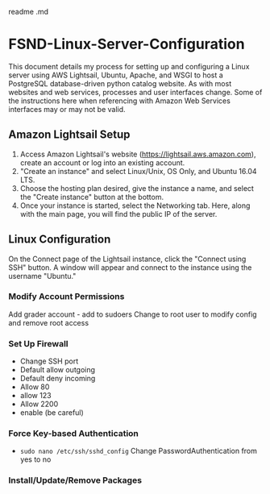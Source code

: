 readme .md
# FSND-Linux-Server-Configuration
This document details my process for setting up and configuring a Linux server using AWS Lightsail, Ubuntu, Apache, and WSGI to host a PostgreSQL database-driven python catalog website.  As with most websites and web services, processes and user interfaces change. Some of the instructions here when referencing with Amazon Web Services interfaces may or may not be valid.

## Amazon Lightsail Setup
1. Access Amazon Lightsail's website (https://lightsail.aws.amazon.com), create an account or log into an existing account.
2. "Create an instance" and select Linux/Unix, OS Only, and Ubuntu 16.04 LTS. 
3. Choose the hosting plan desired, give the instance a name, and select the "Create instance" button at the bottom.
4. Once your instance is started, select the Networking tab.  Here, along with the main page, you will find the public IP of the server.  

## Linux Configuration
On the Connect page of the Lightsail instance, click the "Connect using SSH" button. A window will appear and connect to the instance using the username "Ubuntu."
### Modify Account Permissions
Add grader account - add to sudoers
Change to root user to modify config and remove root access
### Set Up Firewall
* Change SSH port
* Default allow outgoing
* Default deny incoming
* Allow 80
* allow 123
* Allow 2200
* enable (be careful)

### Force Key-based Authentication
* ```sudo nano /etc/ssh/sshd_config```
Change PasswordAuthentication from yes to no


### Install/Update/Remove Packages
